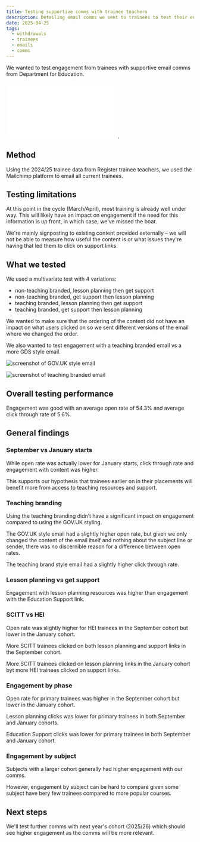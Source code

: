 ```yaml
---
title: Testing supportive comms with trainee teachers
description: Detailing email comms we sent to trainees to test their engagement with supportive content from Department for Education
date: 2025-04-25
tags:
  - withdrawals
  - trainees
  - emails
  - comms
---
```


We wanted to test engagement from trainees with supportive email comms from Department for Education.

![View full comms test results](Comms-testing-results.pdf).

## Method

Using the 2024/25 trainee data from Register trainee teachers, we used the Mailchimp platform to email all current trainees.

## Testing limitations

At this point in the cycle (March/April), most training is already well under way. This
will likely have an impact on engagement if the need for this information is up front,
in which case, we've missed the boat.​

We're mainly signposting to existing content provided externally – we will not be able
to measure how useful the content is or what issues they're having that led them to
click on support links.

## What we tested

We used a multivariate test with 4 variations:

- non-teaching branded, lesson planning then get support
- non-teaching branded, get support then lesson planning​
- teaching branded, lesson planning then get support​
- teaching branded, get support then lesson planning

We wanted to make sure that the ordering of the content did not have an impact on what users clicked on so we sent different versions of the email where we changed the order.

We also wanted to test engagement with a teaching branded email vs a more GDS style email.

![screenshot of GOV.UK style email](GDS-style-email.png)

![screenshot of teaching branded email](teaching-branded-email.png)

## Overall testing performance

Engagement was good with an average open rate of 54.3% and average click through rate of 5.6%.

## General findings

### September vs January starts

While open rate was actually lower for January starts, click through rate and
engagement with content was higher.​

This supports our hypothesis that trainees earlier on in their placements will benefit
more from access to teaching resources and support.

### Teaching branding

Using the teaching branding didn’t have a significant impact on engagement compared to using the GOV.UK styling.​

The GOV.UK style email had a slightly higher open rate, but given we only changed the content of the email itself and nothing about the subject line or sender, there was no discernible reason for a difference between open rates.​

The teaching brand style email had a slightly higher click through rate.

### Lesson planning vs get support

Engagement with lesson planning resources was higher than engagement with the Education Support link.

### SCITT vs HEI

Open rate was slightly higher for HEI trainees in the September cohort but lower in the January cohort.

More SCITT trainees clicked on both lesson planning and support links in the September cohort.

More SCITT trainees clicked on lesson planning links in the January cohort byt more HEI trainees clicked on support links.

### Engagement by phase

Open rate for primary trainees was higher in the September cohort but lower in the January cohort.

Lesson planning clicks was lower for primary trainees in both September and January cohorts.

Education Support clicks was lower for primary trainees in both September and January cohort.

### Engagement by subject

Subjects with a larger cohort generally had higher engagement with our comms.

However, engagement by subject can be hard to compare given some subject have bery few trainees compared to more popular courses.

## Next steps

We'll test further comms with next year's cohort (2025/26) which should see higher engagement as the comms will be more relevant.


